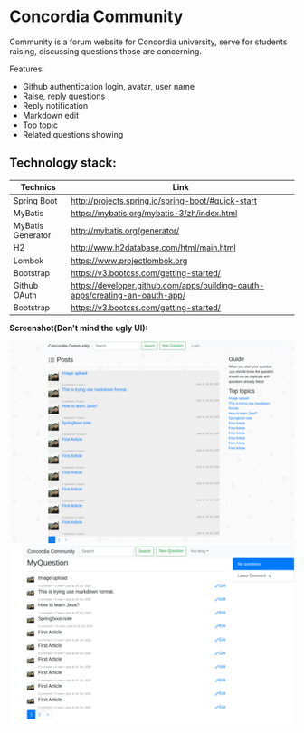 # Concordia Community
Community is a forum website for Concordia university, serve for students raising, discussing questions those are concerning.


Features:
- Github authentication login, avatar, user name
- Raise, reply questions
- Reply notification
- Markdown edit
- Top topic
- Related questions showing

Technology stack:
---
|  Technics   |  Link   |
| --- | --- |
|  Spring Boot   |  http://projects.spring.io/spring-boot/#quick-start   |
|   MyBatis  |  https://mybatis.org/mybatis-3/zh/index.html   |
|   MyBatis Generator  |  http://mybatis.org/generator/   |
|   H2  |   http://www.h2database.com/html/main.html  |
|Lombok| https://www.projectlombok.org |
|Bootstrap|https://v3.bootcss.com/getting-started/|
|Github OAuth|https://developer.github.com/apps/building-oauth-apps/creating-an-oauth-app/|
|Bootstrap|https://v3.bootcss.com/getting-started/|

**Screenshot(Don't mind the ugly UI):**

![alt](./src/main/resources/static/images/Screenshot.png)
![alt](./src/main/resources/static/images/Screenshot3.png)


